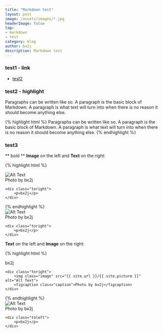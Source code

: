 ```yaml
---
title: "Markdown test"
layout: post
image: /assets/images/*.jpg
headerImage: false
tag:
- markdown
- test
category: blog
author: bx2j
description: Markdown test
---
```


### test1 - link
- [test2](#test2)

### test2 - highlight
<span class="evidence">Paragraphs can be written like so. A paragraph is the basic block of Markdown. A paragraph is what text will turn into when there is no reason it should become anything else.</span>

{% highlight html %}
<span class="evidence">Paragraphs can be written like so. A paragraph is the basic block of Markdown. A paragraph is what text will turn into when there is no reason it should become anything else.</span>
{% endhighlight %}

### test3
** bold **
**Image** on the left and **Text** on the right:

{% highlight html %}
<div class="side-by-side">
    <div class="toleft">
        <img class="image" src="{{ site.url }}/{{ site.picture }}" alt="Alt Text">
        <figcaption class="caption">Photo by bx2j</figcaption>
    </div>

    <div class="toright">
        <p>bx2j</p>
    </div>
</div>
{% endhighlight %}

<div class="side-by-side">
    <div class="toleft">
        <img class="image" src="{{ site.url }}/{{ site.picture }}" alt="Alt Text">
        <figcaption class="caption">Photo by bx2j</figcaption>
    </div>

    <div class="toright">
        <p>bx2j</p>
    </div>
</div>

**Text** on the left and **Image** on the right:

{% highlight html %}
<div class="side-by-side">
    <div class="toleft">
        <p>bx2j</p>
    </div>

    <div class="toright">
        <img class="image" src="{{ site.url }}/{{ site.picture }}" alt="Alt Text">
        <figcaption class="caption">Photo by bx2j</figcaption>
    </div>
</div>
{% endhighlight %}

<div class="side-by-side">
    <div class="toright">
        <img class="image" src="{{ site.url }}/{{ site.picture }}" alt="Alt Text">
        <figcaption class="caption">Photo by bx2j</figcaption>
    </div>

    <div class="toleft">
        <p>bx2j</p>
    </div>
</div>